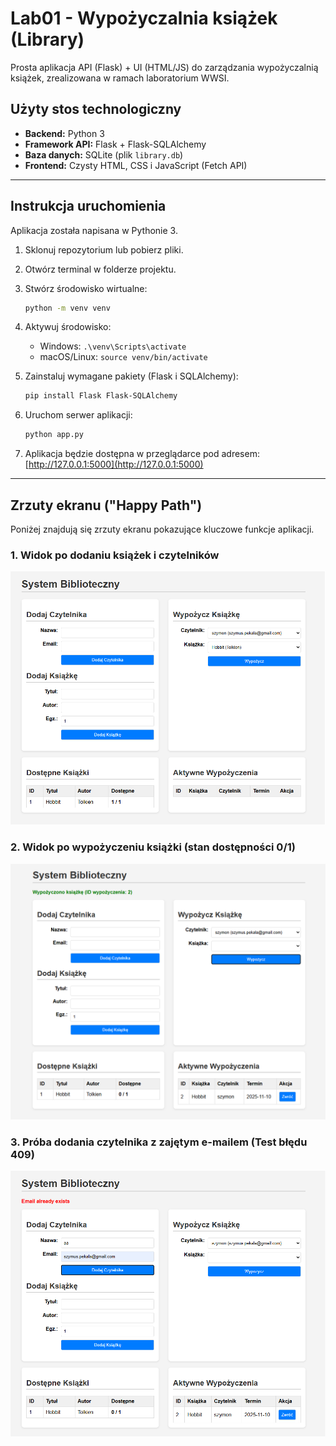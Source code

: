 # Lab01 - Wypożyczalnia książek (Library)

Prosta aplikacja API (Flask) + UI (HTML/JS) do zarządzania wypożyczalnią książek, zrealizowana w ramach laboratorium WWSI.

## Użyty stos technologiczny
* **Backend:** Python 3
* **Framework API:** Flask + Flask-SQLAlchemy
* **Baza danych:** SQLite (plik `library.db`)
* **Frontend:** Czysty HTML, CSS i JavaScript (Fetch API)

---

## Instrukcja uruchomienia

Aplikacja została napisana w Pythonie 3.

1.  Sklonuj repozytorium lub pobierz pliki.
2.  Otwórz terminal w folderze projektu.
3.  Stwórz środowisko wirtualne:
    ```bash
    python -m venv venv
    ```
4.  Aktywuj środowisko:
    * Windows: `.\venv\Scripts\activate`
    * macOS/Linux: `source venv/bin/activate`
5.  Zainstaluj wymagane pakiety (Flask i SQLAlchemy):
    ```bash
    pip install Flask Flask-SQLAlchemy
    ```

6.  Uruchom serwer aplikacji:
    ```bash
    python app.py
    ```
7.  Aplikacja będzie dostępna w przeglądarce pod adresem:
    [http://127.0.0.1:5000](http://127.0.0.1:5000)

---

## Zrzuty ekranu ("Happy Path")

Poniżej znajdują się zrzuty ekranu pokazujące kluczowe funkcje aplikacji.

### 1. Widok po dodaniu książek i czytelników
![Dodane dane](img/screen1.png)

### 2. Widok po wypożyczeniu książki (stan dostępności 0/1)
![Wypożyczenie](img/screen2.png)

### 3. Próba dodania czytelnika z zajętym e-mailem (Test błędu 409)
![Błąd email](img/screen3.png)